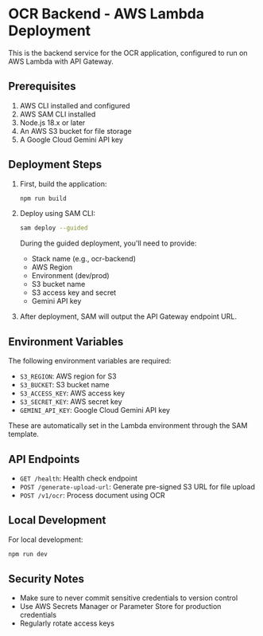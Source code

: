 # OCR Backend - AWS Lambda Deployment

This is the backend service for the OCR application, configured to run on AWS Lambda with API Gateway.

## Prerequisites

1. AWS CLI installed and configured
2. AWS SAM CLI installed
3. Node.js 18.x or later
4. An AWS S3 bucket for file storage
5. A Google Cloud Gemini API key

## Deployment Steps

1. First, build the application:
   ```bash
   npm run build
   ```

2. Deploy using SAM CLI:
   ```bash
   sam deploy --guided
   ```

   During the guided deployment, you'll need to provide:
   - Stack name (e.g., ocr-backend)
   - AWS Region
   - Environment (dev/prod)
   - S3 bucket name
   - S3 access key and secret
   - Gemini API key

3. After deployment, SAM will output the API Gateway endpoint URL.

## Environment Variables

The following environment variables are required:

- `S3_REGION`: AWS region for S3
- `S3_BUCKET`: S3 bucket name
- `S3_ACCESS_KEY`: AWS access key
- `S3_SECRET_KEY`: AWS secret key
- `GEMINI_API_KEY`: Google Cloud Gemini API key

These are automatically set in the Lambda environment through the SAM template.

## API Endpoints

- `GET /health`: Health check endpoint
- `POST /generate-upload-url`: Generate pre-signed S3 URL for file upload
- `POST /v1/ocr`: Process document using OCR

## Local Development

For local development:
```bash
npm run dev
```

## Security Notes

- Make sure to never commit sensitive credentials to version control
- Use AWS Secrets Manager or Parameter Store for production credentials
- Regularly rotate access keys 